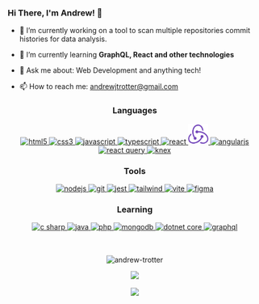 ### Hi There, I'm Andrew! 👋



- 🔭 I’m currently working on a tool to scan multiple repositories commit histories for data analysis.

- 🌱 I’m currently learning **GraphQL, React and other technologies**

- 💬 Ask me about: Web Development and anything tech!

- 📫 How to reach me: andrewjtrotter@gmail.com

<div align="center">
  <h3>Languages</h3>
    <a href="https://www.w3.org/html/" target="_blank" rel="noreferrer">
      <img src="https://cdn.jsdelivr.net/gh/devicons/devicon/icons/html5/html5-original.svg" alt="html5" width="40" height="40"/>
    </a>
    <a href="https://www.w3schools.com/css/" target="_blank" rel="noreferrer">
      <img src="https://cdn.jsdelivr.net/gh/devicons/devicon/icons/css3/css3-original.svg" alt="css3" width="40" height="40"/>
    </a>
    <a href="https://developer.mozilla.org/en-US/docs/Web/JavaScript" target="_blank" rel="noreferrer">
      <img src="https://cdn.jsdelivr.net/gh/devicons/devicon/icons/javascript/javascript-plain.svg" alt="javascript" width="40" height="40"/>
    </a>
    <a href="https://www.typescriptlang.org/" target="_blank" rel="noreferrer">
      <img src="https://cdn.jsdelivr.net/gh/devicons/devicon/icons/typescript/typescript-plain.svg" alt="typescript" width="40" height="40"/>
    </a>
   <a href="https://reactjs.org/" target="_blank" rel="noreferrer">
      <img src="https://cdn.jsdelivr.net/gh/devicons/devicon/icons/react/react-original-wordmark.svg" alt="react" width="40" height="40"/>
    </a>
    <a href="https://redux.js.org" target="_blank" rel="noreferrer">
      <img src="https://raw.githubusercontent.com/devicons/devicon/master/icons/redux/redux-original.svg" alt="redux" width="40" height="40"/>
    </a>
    <a href="https://angular.io/" target="_blank" rel="noreferrer">
    <img src="https://cdn.jsdelivr.net/gh/devicons/devicon/icons/angularjs/angularjs-original.svg" alt="angularjs" width="40" height="40">
    </a>
    <a href="https://tanstack.com/query/v3/" target="_blank" rel="noreferrer">
      <img src="https://seeklogo.com/images/R/react-query-logo-1340EA4CE9-seeklogo.com.png" alt="react query" width="40" height="40"/>
    </a>
    <a href="https://knexjs.org" target="_blank" rel="noreferrer">
      <img src="https://seeklogo.com/images/K/knexjs-logo-30104DC5C6-seeklogo.com.png" alt="knex" width="40" height="40"/>
    </a>
    <h3>Tools</h3>
    <a href="https://nodejs.org" target="_blank" rel="noreferrer">
      <img src="https://cdn.jsdelivr.net/gh/devicons/devicon/icons/nodejs/nodejs-plain-wordmark.svg" alt="nodejs" width="40" height="40"/>
    </a>
    <a href="https://git-scm.com/" target="_blank" rel="noreferrer">
      <img src="https://cdn.jsdelivr.net/gh/devicons/devicon/icons/git/git-original.svg" alt="git" width="40" height="40"/>
    </a>
    <a href="https://jestjs.io" target="_blank" rel="noreferrer">
      <img src="https://cdn.jsdelivr.net/gh/devicons/devicon/icons/jest/jest-plain.svg" alt="jest" width="40" height="40"/>
    </a>
    <a href="https://tailwindcss.com/" target="_blank" rel="noreferrer">
      <img src="https://cdn.jsdelivr.net/gh/devicons/devicon/icons/tailwindcss/tailwindcss-plain.svg" alt="tailwind" width="40" height="40"/>
    </a>
    <a href="https://vitejs.dev/" target="_blank" rel="noreferrer">
      <img src="https://seeklogo.com/images/V/vite-logo-BFD4283991-seeklogo.com.png" alt="vite" width="40" height="40"/>
    </a>
    <a href="https://www.figma.com/" target="_blank" rel="noreferrer">
      <img src="https://cdn.jsdelivr.net/gh/devicons/devicon/icons/figma/figma-original.svg" alt="figma" width="40" height="40"/>
    </a>
    <h3>Learning</h3>
    <a href="https://learn.microsoft.com/en-us/dotnet/csharp/" target="_blank" rel="noreferrer">
      <img src="https://cdn.jsdelivr.net/gh/devicons/devicon/icons/csharp/csharp-original.svg" alt="c sharp" width="40" height="40">
    </a>
    <a href="" target="_blank" rel="noreferrer">
      <img src="https://cdn.jsdelivr.net/gh/devicons/devicon/icons/java/java-original-wordmark.svg" alt="java" width="40" height="40">
      </a>
    <a href="https://www.php.net/" target="_blank" rel="noreferrer">
      <img src="https://cdn.jsdelivr.net/gh/devicons/devicon/icons/php/php-plain.svg" alt="php" width="40" height="40">
    </a>
    <a href="https://www.mongodb.com/" target="_blank" rel="noreferrer">
      <img src="https://cdn.jsdelivr.net/gh/devicons/devicon/icons/mongodb/mongodb-plain-wordmark.svg" alt="mongodb" width="40" height="40">
    </a>
      <a href="https://dotnet.microsoft.com/en-us/" target="_blank" rel="noreferrer">
      <img src="https://cdn.jsdelivr.net/gh/devicons/devicon/icons/dotnetcore/dotnetcore-original.svg" alt="dotnet core" width="40" height="40">
    </a>
    <a href="https://graphql.org/" target="_blank" rel="noreferrer">
      <img src="https://cdn.jsdelivr.net/gh/devicons/devicon/icons/graphql/graphql-plain-wordmark.svg" alt="graphql" width="40" height="40">
    </a>
</div>

<p align="center">
<br /><br />
  <img src="https://github-readme-stats.vercel.app/api/top-langs?username=andrew-trotter&show_icons=true&locale=en&size_weight=0.5&count_weight=0.5&layout=donut&bg_color=101827&title_color=FFFFFF&text_color=de00ff" alt="andrew-trotter" style="" />
</p><p align="center">
<img src="https://github-readme-stats.vercel.app/api?username=andrew-trotter&show_icons=true&rank_icon=github&bg_color=101827&title_color=FFFFFF&text_color=de00ff&icon_color=CCCCCC" style="height: 200px width: 600px;"/>
</p>


<p align="center">
<img src="https://github-readme-stats.vercel.app/api/wakatime?username=andrewtrotter&show_icons=true&bg_color=101827&title_color=FFFFFF&text_color=de00ff&icon_color=CCCCCC" />
</p>
